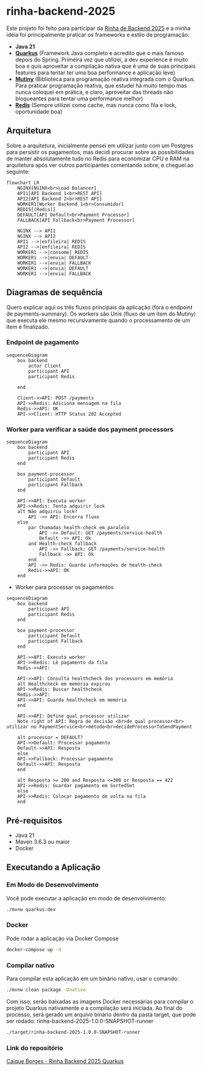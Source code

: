# rinha-backend-2025

Este projeto foi feito para participar da [Rinha de Backend 2025](https://github.com/zanfranceschi/rinha-de-backend-2025) e a minha idéia foi principalmente praticar os frameworks e estilo de programação:
 
- **Java 21** 
- **[Quarkus](https://quarkus.io/)** (Framework Java completo e acredito que o mais famoso depois do Spring. Primeira vez que utilizei, a dev experience é muito boa e quis aproveitar a compilação nativa que é uma de suas principais features para tentar ter uma boa performance e aplicação leve)
- **[Mutiny](https://smallrye.io/smallrye-mutiny/latest/)** (Biblioteca para programação reativa integrada com o Quarkus. Para praticar programação reativa, que estudei há muito tempo mas nunca coloquei em prática, e claro, aproveitar das threads não bloqueantes para tentar uma performance melhor)
- **[Redis](https://redis.io/)** (Sempre utilizei como cache, mas nunca como fila e lock, oportunidade boa)

## Arquitetura

Sobre a arquitetura, inicialmente pensei em utilizar junto com um Postgres para persistir os pagamentos, mas decidi procurar sobre as possibilidades de manter absolutamente tudo no Redis para economizar CPU e RAM na arquitetura após ver outros participantes comentando sobre, e cheguei ao seguinte:

```mermaid
flowchart LR
    NGINX[NGINX<br>Load Balancer]
    API1[API Backend 1<br>REST API]
    API2[API Backend 2<br>REST API]
    WORKER1[Worker Backend 1<br>Consumidor]
    REDIS[(Redis)]
    DEFAULT[API Default<br>Payment Processor]
    FALLBACK[API Fallback<br>Payment Processor]

    NGINX --> API1
    NGINX --> API2
    API1 -->|enfileira| REDIS
    API2 -->|enfileira| REDIS
    WORKER1 -->|consome| REDIS
    WORKER1 -->|envia| DEFAULT
    WORKER1 -->|envia| FALLBACK
    WORKER1 -->|envia| DEFAULT
    WORKER1 -->|envia| FALLBACK

```

## Diagramas de sequência

Quero explicar aqui os três fluxos principais da aplicação (fora o endpoint de payments-summary). Os workers são Unis (fluxo de um item do Mutiny) que executa ele mesmo recursivamente quando o processamento de um item é finalizado.

### Endpoint de pagamento

```mermaid
sequenceDiagram
    box backend
        actor Client
        participant API
        participant Redis

    end
            
    Client->>API: POST /payments
    API->>Redis: Adiciona mensagem na fila
    Redis->>API: OK
    API->>Client: HTTP Status 202 Accepted
```

### Worker para verificar a saúde dos payment processors

```mermaid
sequenceDiagram
    box backend
        participant API
        participant Redis
    end

    box payment-processor
        participant Default
        participant Fallback
    end
            
    API->>API: Executa worker
    API->>Redis: Tenta adquirir lock
    alt Não adquiriu lock?
        API ->> API: Encerra fluxo
    else
        par Chamadas health-check em paralelo
            API ->> Default: GET /payments/service-health
            Default ->> API: Ok
        and Health-check fallback
            API ->> Fallback: GET /payments/service-health
            Fallback ->> API: Ok
        end
        API ->> Redis: Guarda informações de health-check    
        Redis->>API: OK
    end

```

- Worker para processar os pagamentos

```mermaid
sequenceDiagram
    box backend
        participant API
        participant Redis
    end

    box payment-processor
        participant Default
        participant Fallback
    end

    API->>API: Executa worker
    API->>Redis: Lê pagamento da fila
    Redis->>API: 

    API->>API: Consulta healthcheck dos processors em memória
    alt Healthcheck em memória expirou
    API->>Redis: Buscar healthcheck
    Redis->>API:
    API->>API: Guarda healthcheck em memória
    end

    API->>API: Define qual processor utilizar
    Note right of API: Regra de decisão <br>de qual processor<br> utilizar no PaymentService<br>método<br>decideProcessorToSendPayment
    
    alt processor = DEFAULT?
    API->>Default: Processar pagamento
    Default->>API: Resposta
    else 
    API->>Fallback: Processar pagamento
    Default->>API: Resposta
    end

    alt Resposta >= 200 and Resposta <=300 or Resposta == 422
    API->>Redis: Guardar pagamento em SortedSet
    else
    API->>Redis: Colocar pagamento de volta na fila
    end
```

## Pré-requisitos

- Java 21
- Maven 3.6.3 ou maior
- Docker

## Executando a Aplicação

### Em Modo de Desenvolvimento

Você pode executar a aplicação em modo de desenvolvimento:

```bash
./mvnw quarkus:dev
```

### Docker

Pode rodar a aplicação via Docker Compose

```bash
docker-compose up -d
```

### Compilar nativo

Para compilar esta aplicação em um binário nativo, usar o comando:

```bash
./mvnw clean package -Dnative
```

Com isso, serão baixadas as imagens Docker necessárias para compilar o projeto Quarkus nativamente e a compilação será iniciada. Ao final do processo, será gerado um arquivo binário dentro da pasta target, que pode ser rodado: rinha-backend-2025-1.0.0-SNAPSHOT-runner

```bash
./target/rinha-backend-2025-1.0.0-SNAPSHOT-runner
```

### Link do repositório
[Caique Borges - Rinha Backend 2025 Quarkus](https://github.com/caiquetgr/rinha_backend_2025_quarkus)